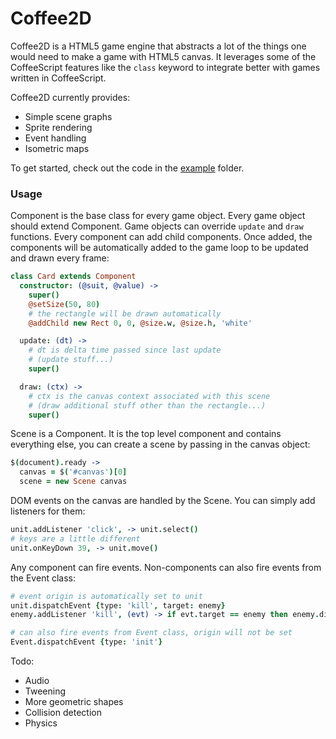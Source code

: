 Coffee2D
========

Coffee2D is a HTML5 game engine that abstracts a lot of the things one would need to make a game with HTML5 canvas. It leverages some of the CoffeeScript features like the `class` keyword to integrate better with games written in CoffeeScript.

Coffee2D currently provides:

* Simple scene graphs
* Sprite rendering
* Event handling
* Isometric maps

To get started, check out the code in the [example](https://github.com/LanJian/coffee2d/tree/master/example) folder.

### Usage

Component is the base class for every game object. Every game object should extend Component. Game objects can override `update` and `draw` functions. Every component can add child components. Once added, the components will be automatically added to the game loop to be updated and drawn every frame:

```coffeescript
class Card extends Component
  constructor: (@suit, @value) ->
    super()
    @setSize(50, 80)
    # the rectangle will be drawn automatically
    @addChild new Rect 0, 0, @size.w, @size.h, 'white'

  update: (dt) ->
    # dt is delta time passed since last update
    # (update stuff...)
    super()

  draw: (ctx) ->
    # ctx is the canvas context associated with this scene
    # (draw additional stuff other than the rectangle...)
    super()
```

Scene is a Component. It is the top level component and contains everything else, you can create a scene by passing in the canvas object:

```coffeescript
$(document).ready ->
  canvas = $('#canvas')[0]
  scene = new Scene canvas
```

DOM events on the canvas are handled by the Scene. You can simply add listeners for them:

```coffeescript
unit.addListener 'click', -> unit.select()
# keys are a little different
unit.onKeyDown 39, -> unit.move()
```

Any component can fire events. Non-components can also fire events from the Event class:

```coffeescript
# event origin is automatically set to unit
unit.dispatchEvent {type: 'kill', target: enemy}
enemy.addListener 'kill', (evt) -> if evt.target == enemy then enemy.die()

# can also fire events from Event class, origin will not be set
Event.dispatchEvent {type: 'init'}
```


Todo:
* Audio
* Tweening
* More geometric shapes
* Collision detection
* Physics
